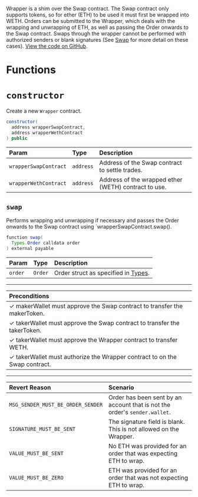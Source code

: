 Wrapper is a shim over the Swap contract. The Swap contract only supports tokens, so for ether (ETH) to be used it must first be wrapped into WETH. Orders can be submitted to the Wrapper, which deals with the wrapping and unwrapping of ETH, as well as passing the Order onwards to the Swap contract. Swaps through the wrapper cannot be performed with authorized senders or blank signatures (See [Swap](swap.md) for more detail on these cases). [View the code on GitHub](https://github.com/airswap/airswap-protocols/tree/master/source/wrapper).

# Functions

# `constructor`

Create a new `Wrapper` contract.

```java
constructor(
  address wrapperSwapContract,
  address wrapperWethContract
) public
```

| Param                 | Type      | Description                                          |
| :-------------------- | :-------- | :--------------------------------------------------- |
| `wrapperSwapContract` | `address` | Address of the Swap contract to settle trades.       |
| `wrapperWethContract` | `address` | Address of the wrapped ether (WETH) contract to use. |

## `swap`

Performs wrapping and unwrapping if necessary and passes the Order onwards to the Swap contract using `wrapperSwapContract.swap().

```java
function swap(
  Types.Order calldata order
) external payable
```

| Param   | Type    | Description                                     |
| :------ | :------ | :---------------------------------------------- |
| `order` | `Order` | Order struct as specified in [Types](types.md). |

---

| Preconditions                                                              |
| :------------------------------------------------------------------------- |
| ✓ makerWallet must approve the Swap contract to transfer the makerToken.   |
| ✓ takerWallet must approve the Swap contract to transfer the takerToken.   |
| ✓ takerWallet must approve the Wrapper contract to transfer WETH.          |
| ✓ takerWallet must authorize the Wrapper contract to on the Swap contract. |

---

| Revert Reason                     | Scenario                                                                   |
| :-------------------------------- | :------------------------------------------------------------------------- |
| `MSG_SENDER_MUST_BE_ORDER_SENDER` | Order has been sent by an account that is not the order's `sender.wallet`. |
| `SIGNATURE_MUST_BE_SENT`          | The signature field is blank. This is not allowed on the Wrapper.          |
| `VALUE_MUST_BE_SENT`              | No ETH was provided for an order that was expecting ETH to wrap.           |
| `VALUE_MUST_BE_ZERO`              | ETH was provided for an order that was not expecting ETH to wrap.          |
